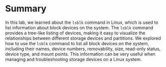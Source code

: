 # Summary

In this lab, we learned about the `lsblk` command in Linux, which is used to list information about block devices on the system. The `lsblk` command provides a tree-like listing of devices, making it easy to visualize the relationships between different storage devices and partitions. We explored how to use the `lsblk` command to list all block devices on the system, including their names, device numbers, removability, size, read-only status, device type, and mount points. This information can be very useful when managing and troubleshooting storage devices on a Linux system.
